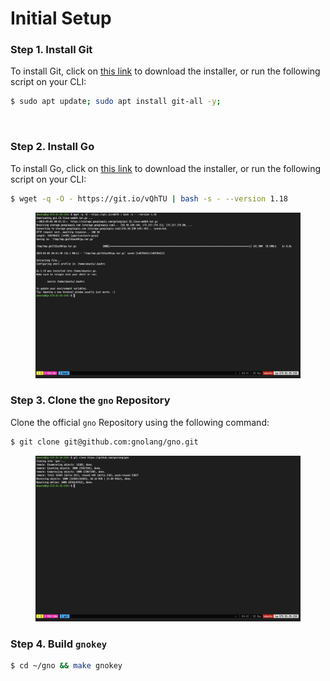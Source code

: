 # Initial Setup

### Step 1. Install Git

To install Git, click on [this link](https://git-scm.com/downloads) to download the installer, or run the following script on your CLI:

```bash
$ sudo apt update; sudo apt install git-all -y;
```

<figure><img src="../../.gitbook/assets/02_install_git.png" alt=""><figcaption></figcaption></figure>

### Step 2. Install Go

To install Go, click on [this link](https://go.dev/dl/) to download the installer, or run the following script on your CLI:

```bash
$ wget -q -O - https://git.io/vQhTU | bash -s - --version 1.18
```

<figure><img src="../../.gitbook/assets/01_install_golang.png" alt=""><figcaption></figcaption></figure>

### Step 3. Clone the `gno` Repository

Clone the official `gno` Repository using the following command:

```bash
$ git clone git@github.com:gnolang/gno.git
```

<figure><img src="../../.gitbook/assets/2-3.png" alt=""><figcaption></figcaption></figure>

### Step 4. Build `gnokey`

```bash
$ cd ~/gno && make gnokey
```

<figure><img src="../../.gitbook/assets/Screenshot 2023-02-02 at 4.27.47 PM.png" alt=""><figcaption></figcaption></figure>
